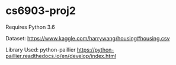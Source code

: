 # cs6903-proj2
Requires Python 3.6

Dataset:
https://www.kaggle.com/harrywang/housing#housing.csv

Library Used:
python-paillier
https://python-paillier.readthedocs.io/en/develop/index.html